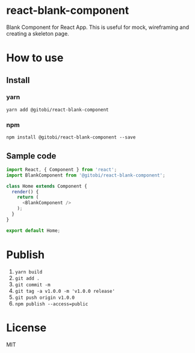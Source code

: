 # react-blank-component

Blank Component for React App. This is useful for mock, wireframing and creating a skeleton page.

# How to use

## Install

### yarn

`yarn add @gitobi/react-blank-component`

### npm

`npm install @gitobi/react-blank-component --save`

## Sample code

```javascript
import React, { Component } from 'react';
import BlankComponent from '@gitobi/react-blank-component';

class Home extends Component {
  render() {
    return (
      <BlankComponent />
    );
  }
}

export default Home;
```

# Publish

1. `yarn build`
1. `git add .`
1. `git commit -m`
1. `git tag -a v1.0.0 -m 'v1.0.0 release'`
1. `git push origin v1.0.0`
1. `npm publish --access=public`

# License

MIT
